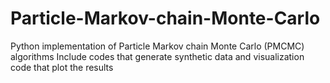 # Particle-Markov-chain-Monte-Carlo
Python implementation of Particle Markov chain Monte Carlo (PMCMC) algorithms
Include codes that generate synthetic data and visualization code that plot the results
